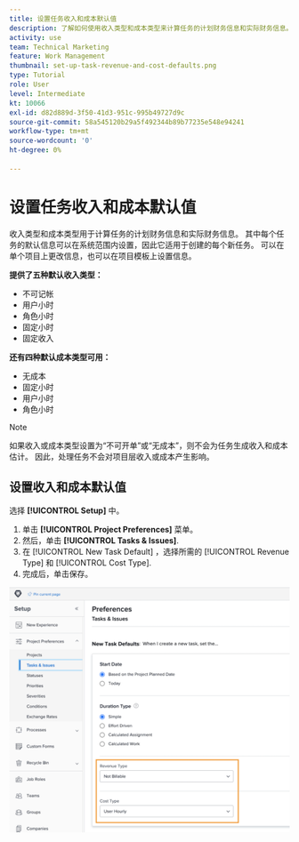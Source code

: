```yaml
---
title: 设置任务收入和成本默认值
description: 了解如何使用收入类型和成本类型来计算任务的计划财务信息和实际财务信息。
activity: use
team: Technical Marketing
feature: Work Management
thumbnail: set-up-task-revenue-and-cost-defaults.png
type: Tutorial
role: User
level: Intermediate
kt: 10066
exl-id: d82d889d-3f50-41d3-951c-995b49727d9c
source-git-commit: 58a545120b29a5f492344b89b77235e548e94241
workflow-type: tm+mt
source-wordcount: '0'
ht-degree: 0%

---
```


# 设置任务收入和成本默认值

收入类型和成本类型用于计算任务的计划财务信息和实际财务信息。 其中每个任务的默认信息可以在系统范围内设置，因此它适用于创建的每个新任务。 可以在单个项目上更改信息，也可以在项目模板上设置信息。

**提供了五种默认收入类型：**

* 不可记帐
* 用户小时
* 角色小时
* 固定小时
* 固定收入

**还有四种默认成本类型可用：**

* 无成本
* 固定小时
* 用户小时
* 角色小时

>[!NOTE]
>
>如果收入或成本类型设置为“不可开单”或“无成本”，则不会为任务生成收入和成本估计。 因此，处理任务不会对项目层收入或成本产生影响。

## 设置收入和成本默认值

选择 **[!UICONTROL Setup]** 中。

1. 单击 **[!UICONTROL Project Preferences]** 菜单。
1. 然后，单击 **[!UICONTROL Tasks & Issues]**.
1. 在 [!UICONTROL New Task Default] ，选择所需的 [!UICONTROL Revenue Type] 和 [!UICONTROL Cost Type].
1. 完成后，单击保存。

![设置收入和成本默认值的图像](assets/setting-up-finances-3.png)
